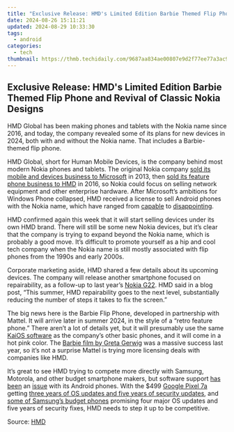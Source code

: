 ```yaml
---
title: "Exclusive Release: HMD's Limited Edition Barbie Themed Flip Phone and Revival of Classic Nokia Designs"
date: 2024-08-26 15:11:21
updated: 2024-08-29 10:33:30
tags:
  - android
categories:
  - tech
thumbnail: https://thmb.techidaily.com/9687aa834ae00807e9d2f77ee77a3ac9fdfd8db29a944a670186797d57bfaab8.jpg
---
```


## Exclusive Release: HMD's Limited Edition Barbie Themed Flip Phone and Revival of Classic Nokia Designs

HMD Global has been making phones and tablets with the Nokia name since 2016, and today, the company revealed some of its plans for new devices in 2024, both with and without the Nokia name. That includes a Barbie-themed flip phone.

 HMD Global, short for Human Mobile Devices, is the company behind most modern Nokia phones and tablets. The original Nokia company [sold its mobile and devices business to Microsoft](https://news.microsoft.com/2013/09/03/microsoft-to-acquire-nokias-devices-services-business-license-nokias-patents-and-mapping-services/) in 2013, then [sold its feature phone business to HMD](https://www.bbc.co.uk/news/technology-36320329) in 2016, so Nokia could focus on selling network equipment and other enterprise hardware. After Microsoft’s ambitions for Windows Phone collapsed, HMD received a license to sell Android phones with the Nokia name, which have ranged from [capable](https://www.androidpolice.com/2021/07/09/nokia-5-4-review/) to [disappointing](https://www.androidpolice.com/2020/11/12/nokia-8-v-5g-uw-review/).

 HMD confirmed again this week that it will start selling devices under its own HMD brand. There will still be some new Nokia devices, but it’s clear that the company is trying to expand beyond the Nokia name, which is probably a good move. It’s difficult to promote yourself as a hip and cool tech company when the Nokia name is still mostly associated with flip phones from the 1990s and early 2000s.

 Corporate marketing aside, HMD shared a few details about its upcoming devices. The company will release another smartphone focused on repairability, as a follow-up to last year’s [Nokia G22](https://www.theverge.com/2023/2/25/23611844/hmd-nokia-g22-repairable-smartphone-ifixit-sustainability). HMD said in a blog post, “This summer, HMD repairability goes to the next level, substantially reducing the number of steps it takes to fix the screen.”

 The big news here is the Barbie Flip Phone, developed in partnership with Mattel. It will arrive later in summer 2024, in the style of a “retro feature phone.” There aren’t a lot of details yet, but it will presumably use the same [KaiOS software](https://visual-screen-recording.techidaily.com/new-high-quality-video-capture-for-tech-enthusiasts/) as the company’s other basic phones, and it will come in a hot pink color. The [Barbie film by Greta Gerwig](https://en.wikipedia.org/wiki/Barbie%5F%28film%29) was a massive success last year, so it’s not a surprise Mattel is trying more licensing deals with companies like HMD.

 It’s great to see HMD trying to compete more directly with Samsung, Motorola, and other budget smartphone makers, but software support [has been](https://www.xda-developers.com/nokia-phones-delayed-android-11-updates/) an [issue](https://www.xda-developers.com/nokia-g50-xr20-android-13/) with its Android phones. With the $499 [Google Pixel 7a](https://youtube-lab.techidaily.com/nlocking-the-secrets-to-parallel-playback-prowess-for-2024/) getting [three years of OS updates and five years of security updates](https://support.google.com/pixelphone/answer/4457705?hl=en#zippy=%2Cpixel-a-pixel-pixel-pro-pixel-a-pixel-pixel-pro-pixel-fold), and [some of Samsung’s budget phones](https://fox-that.techidaily.com/troubleshooting-a-non-responsive-iphone-display-a-step-by-step-guide/) promising four major OS updates and five years of security fixes, HMD needs to step it up to be competitive.

 Source: [HMD](https://www.hmd.com/en%5Fint/press/mwc-2024-announcements-press-release)

<ins class="adsbygoogle"
     style="display:block"
     data-ad-format="autorelaxed"
     data-ad-client="ca-pub-7571918770474297"
     data-ad-slot="1223367746"></ins>



<ins class="adsbygoogle"
     style="display:block"
     data-ad-client="ca-pub-7571918770474297"
     data-ad-slot="8358498916"
     data-ad-format="auto"
     data-full-width-responsive="true"></ins>
